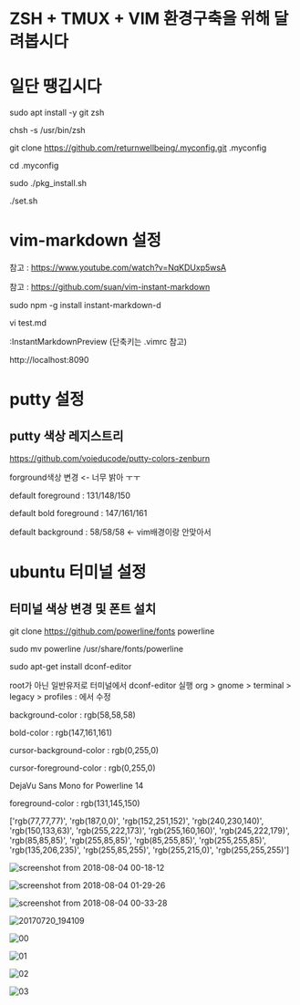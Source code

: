 # ZSH + TMUX + VIM 환경구축을 위해 달려봅시다

# 일단 땡깁시다
sudo apt install -y git zsh

chsh -s /usr/bin/zsh

git clone https://github.com/returnwellbeing/.myconfig.git .myconfig

cd .myconfig

sudo ./pkg_install.sh

./set.sh

# vim-markdown 설정
참고 : https://www.youtube.com/watch?v=NqKDUxp5wsA

참고 : https://github.com/suan/vim-instant-markdown

sudo npm -g install instant-markdown-d

vi test.md

:InstantMarkdownPreview (단축키는 .vimrc 참고)

http://localhost:8090

# putty 설정
## putty 색상 레지스트리
https://github.com/voieducode/putty-colors-zenburn

forground색상 변경 <- 너무 밝아 ㅜㅜ

default foreground : 131/148/150

default bold foreground : 147/161/161

default background : 58/58/58 <- vim배경이랑 안맞아서

# ubuntu 터미널 설정
## 터미널 색상 변경 및 폰트 설치
git clone https://github.com/powerline/fonts powerline

sudo mv powerline /usr/share/fonts/powerline

sudo apt-get install dconf-editor

root가 아닌 일반유저로 터미널에서 dconf-editor 실행
org > gnome > terminal > legacy > profiles : 에서 수정

background-color : rgb(58,58,58)

bold-color : rgb(147,161,161)

cursor-background-color : rgb(0,255,0)

cursor-foreground-color : rgb(0,255,0)

DejaVu Sans Mono for Powerline 14

foreground-color : rgb(131,145,150)

['rgb(77,77,77)', 'rgb(187,0,0)', 'rgb(152,251,152)', 'rgb(240,230,140)', 'rgb(150,133,63)', 'rgb(255,222,173)', 'rgb(255,160,160)', 'rgb(245,222,179)', 'rgb(85,85,85)', 'rgb(255,85,85)', 'rgb(85,255,85)', 'rgb(255,255,85)', 'rgb(135,206,235)', 'rgb(255,85,255)', 'rgb(255,215,0)', 'rgb(255,255,255)']

![screenshot from 2018-08-04 00-18-12](https://user-images.githubusercontent.com/25244851/43654356-ee31f2b8-9785-11e8-81b8-dee738abdb71.png)

![screenshot from 2018-08-04 01-29-26](https://user-images.githubusercontent.com/25244851/43654361-f1f4b3fe-9785-11e8-8a4c-445c55ec0479.png)

![screenshot from 2018-08-04 00-33-28](https://user-images.githubusercontent.com/25244851/43654368-f3df9170-9785-11e8-83bd-215b832b44f3.png)

![20170720_194109](https://user-images.githubusercontent.com/25244851/43644065-5a1cb58a-9768-11e8-8142-97cdb839b615.jpg)

![00](https://user-images.githubusercontent.com/25244851/43709123-fe846e2a-99a6-11e8-8652-28ebdd91be14.png)

![01](https://user-images.githubusercontent.com/25244851/43709126-00e0d5a0-99a7-11e8-9b46-67c004a6b805.png)

![02](https://user-images.githubusercontent.com/25244851/43709129-0238e316-99a7-11e8-9bfe-ba103126c704.png)

![03](https://user-images.githubusercontent.com/25244851/43709132-036869aa-99a7-11e8-9866-02daa0660fb1.png)

